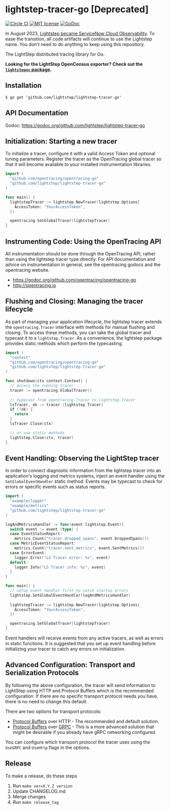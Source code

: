 # lightstep-tracer-go [Deprecated]

[![Circle CI](https://circleci.com/gh/lightstep/lightstep-tracer-go.svg?style=shield)](https://circleci.com/gh/lightstep/lightstep-tracer-go)
[![MIT license](http://img.shields.io/badge/license-MIT-blue.svg)](http://opensource.org/licenses/MIT)
[![GoDoc](https://godoc.org/github.com/lightstep/lightstep-tracer-go?status.svg)](https://godoc.org/github.com/lightstep/lightstep-tracer-go)

In August 2023, [Lightstep became ServiceNow
Cloud Observability](https://docs.lightstep.com/docs/banner-faq). To ease the
transition, all code artifacts will continue to use the Lightstep name. You
don't need to do anything to keep using this repository.

The LightStep distributed tracing library for Go.

**Looking for the LightStep OpenCensus exporter? Check out the [`lightstepoc` package](./lightstepoc).**

## Installation

```
$ go get 'github.com/lightstep/lightstep-tracer-go'
```

## API Documentation

Godoc: https://godoc.org/github.com/lightstep/lightstep-tracer-go

## Initialization: Starting a new tracer
To initialize a tracer, configure it with a valid Access Token and optional tuning parameters. Register the tracer as the OpenTracing global tracer so that it will become available to your installed instrumentation libraries.

```go
import (
  "github.com/opentracing/opentracing-go"
  "github.com/lightstep/lightstep-tracer-go"
)

func main() {
  lightstepTracer := lightstep.NewTracer(lightstep.Options{
    AccessToken: "YourAccessToken",
  })

  opentracing.SetGlobalTracer(lightstepTracer)
}
```

## Instrumenting Code: Using the OpenTracing API

All instrumentation should be done through the OpenTracing API, rather than using the lightstep tracer type directly. For API documentation and advice on instrumentation in general, see the opentracing godocs and the opentracing website.

- https://godoc.org/github.com/opentracing/opentracing-go
- http://opentracing.io

## Flushing and Closing: Managing the tracer lifecycle

As part of managing your application lifecycle, the lightstep tracer extends the `opentracing.Tracer` interface with methods for manual flushing and closing. To access these methods, you can take the global tracer and typecast it to a `lightstep.Tracer`. As a convenience, the lightstep package provides static methods which perform the typecasting.

```go
import (
  "context"
  "github.com/opentracing/opentracing-go"
  "github.com/lightstep/lightstep-tracer-go"
)

func shutdown(ctx context.Context) {
  // access the running tracer
  tracer := opentracing.GlobalTracer()
    
  // typecast from opentracing.Tracer to lightstep.Tracer
  lsTracer, ok := tracer.(lightstep.Tracer)
  if (!ok) { 
    return 
  }
  lsTracer.Close(ctx)

  // or use static methods
  lightstep.Close(ctx, tracer)
}
```

## Event Handling: Observing the LightStep tracer
In order to connect diagnostic information from the lightstep tracer into an application's logging and metrics systems, inject an event handler using the `SetGlobalEventHandler` static method. Events may be typecast to check for errors or specific events such as status reports.

```go
import (
  "example/logger"
  "example/metrics"
  "github.com/lightstep/lightstep-tracer-go"
)

logAndMetricsHandler := func(event lightstep.Event){
  switch event := event.(type) {
  case EventStatusReport:
    metrics.Count("tracer.dropped_spans", event.DroppedSpans())
  case MetricEventStatusReport:
    metrics.Count("tracer.sent_metrics", event.SentMetrics())
  case ErrorEvent:
    logger.Error("LS Tracer error: %s", event)
  default:
    logger.Info("LS Tracer info: %s", event)
  }
}

func main() {
  // setup event handler first to catch startup errors
  lightstep.SetGlobalEventHandler(logAndMetricsHandler)
  
  lightstepTracer := lightstep.NewTracer(lightstep.Options{
    AccessToken: "YourAccessToken",
  })

  opentracing.SetGlobalTracer(lightstepTracer)
}
```

Event handlers will receive events from any active tracers, as well as errors in static functions. It is suggested that you set up event handling before initializing your tracer to catch any errors on initialization.

## Advanced Configuration: Transport and Serialization Protocols

By following the above configuration, the tracer will send information to LightStep using HTTP and Protocol Buffers which is the recommended configuration. If there are no specific transport protocol needs you have, there is no need to change this default.

There are two options for transport protocols:

- [Protocol Buffers](https://developers.google.com/protocol-buffers/) over HTTP - The recommended and default solution.
- [Protocol Buffers](https://developers.google.com/protocol-buffers/) over [GRPC](https://grpc.io/) - This is a more advanced solution that might be desirable if you already have gRPC networking configured.

You can configure which transport protocol the tracer uses using the `UseGRPC` and `UseHttp` flags in the options.

## Release

To make a release, do these steps
1. Run `make ver=X.Y.Z version`
1. Update CHANGELOG.md
1. Merge changes
1. Run `make release_tag`
